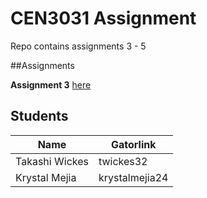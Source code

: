 # CEN3031 Assignment

Repo contains assignments 3 - 5

##Assignments 

**Assignment 3** [here](https://github.com/6B-Mejia-Wickes/UF-Directory-App-Assignment/tree/Assignment3)

## Students

Name             | Gatorlink
-----------------|----------
Takashi Wickes   | twickes32
Krystal Mejia    | krystalmejia24